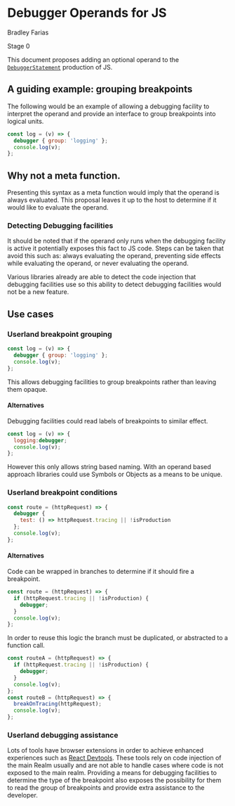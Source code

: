 # Debugger Operands for JS

Bradley Farias

Stage 0

This document proposes adding an optional operand to the <a href="https://tc39.github.io/ecma262/#prod-DebuggerStatement"><code>DebuggerStatement</code></a> production of JS.

## A guiding example: grouping breakpoints

The following would be an example of allowing a debugging facility to interpret the operand and provide an interface to group breakpoints into logical units.

```js
const log = (v) => {
  debugger { group: 'logging' };
  console.log(v);
};
```

## Why not a meta function.

Presenting this syntax as a meta function would imply that the operand is always evaluated. This proposal leaves it up to the host to determine if it would like to evaluate the operand.

### Detecting Debugging facilities

It should be noted that if the operand only runs when the debugging facility is active it potentially exposes this fact to JS code. Steps can be taken that avoid this such as: always evaluating the operand, preventing side effects while evaluating the operand, or never evaluating the operand.

Various libraries already are able to detect the code injection that debugging facilities use so this ability to detect debugging facilities would not be a new feature.

## Use cases

### Userland breakpoint grouping

```js
const log = (v) => {
  debugger { group: 'logging' };
  console.log(v);
};
```

This allows debugging facilities to group breakpoints rather than leaving them
opaque.

#### Alternatives

Debugging facilities could read labels of breakpoints to similar effect.

```js
const log = (v) => {
  logging:debugger;
  console.log(v);
};
```

However this only allows string based naming. With an operand based approach libraries could use Symbols or Objects as a means to be unique.

### Userland breakpoint conditions

```js
const route = (httpRequest) => {
  debugger {
    test: () => httpRequest.tracing || !isProduction
  };
  console.log(v);
};
```

#### Alternatives

Code can be wrapped in branches to determine if it should fire a breakpoint.

```js
const route = (httpRequest) => {
  if (httpRequest.tracing || !isProduction) {
    debugger;
  }
  console.log(v);
};
```

In order to reuse this logic the branch must be duplicated, or abstracted to a function call.

```js
const routeA = (httpRequest) => {
  if (httpRequest.tracing || !isProduction) {
    debugger;
  }
  console.log(v);
};
const routeB = (httpRequest) => {
  breakOnTracing(httpRequest);
  console.log(v);
};
```

### Userland debugging assistance

Lots of tools have browser extensions in order to achieve enhanced experiences such as [React Devtools](https://github.com/facebook/react-devtools). These tools rely on code injection of the main Realm usually and are not able to handle cases where code is not exposed to the main realm. Providing a means for debugging facilities to determine the type of the breakpoint also exposes the possibility for them to read the group of breakpoints and provide extra assistance to the developer.
